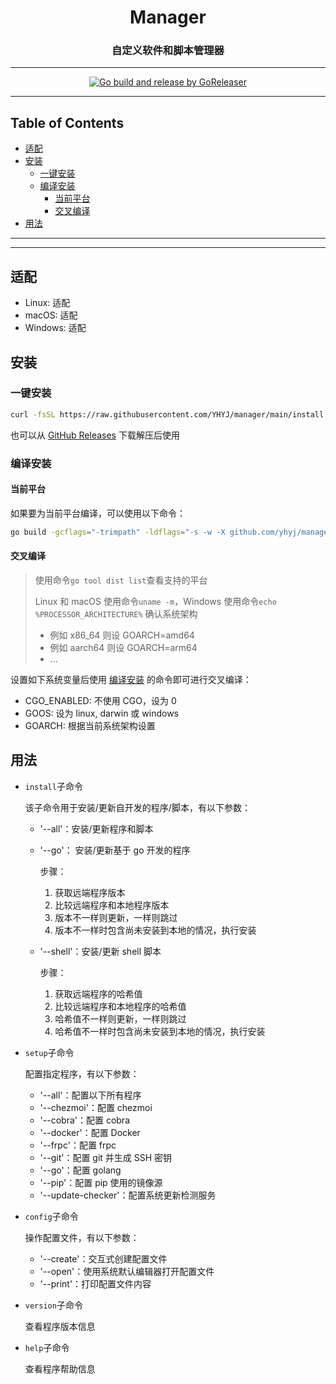 <h1 align="center">Manager</h1>
<h3 align="center">自定义软件和脚本管理器</h3>

<!-- File: README.md -->
<!-- Author: YJ -->
<!-- Email: yj1516268@outlook.com -->
<!-- Created Time: 2023-06-07 11:09:05 -->

---

<p align="center">
  <a href="https://github.com/YHYJ/manager/actions/workflows/release.yml"><img src="https://github.com/YHYJ/manager/actions/workflows/release.yml/badge.svg" alt="Go build and release by GoReleaser"></a>
</p>

---

## Table of Contents

<!-- vim-markdown-toc GFM -->

* [适配](#适配)
* [安装](#安装)
  * [一键安装](#一键安装)
  * [编译安装](#编译安装)
    * [当前平台](#当前平台)
    * [交叉编译](#交叉编译)
* [用法](#用法)

<!-- vim-markdown-toc -->

---

<!--------------------------------------------------->
<!--  _ __ ___   __ _ _ __   __ _  __ _  ___ _ __  -->
<!-- | '_ ` _ \ / _` | '_ \ / _` |/ _` |/ _ \ '__| -->
<!-- | | | | | | (_| | | | | (_| | (_| |  __/ |    -->
<!-- |_| |_| |_|\__,_|_| |_|\__,_|\__, |\___|_|    -->
<!--                              |___/            -->
<!--------------------------------------------------->

---

## 适配

- Linux: 适配
- macOS: 适配
- Windows: 适配

## 安装

### 一键安装

```bash
curl -fsSL https://raw.githubusercontent.com/YHYJ/manager/main/install.sh | sudo bash -s
```

也可以从 [GitHub Releases](https://github.com/YHYJ/manager/releases) 下载解压后使用

### 编译安装

#### 当前平台

如果要为当前平台编译，可以使用以下命令：

```bash
go build -gcflags="-trimpath" -ldflags="-s -w -X github.com/yhyj/manager/general.GitCommitHash=`git rev-parse HEAD` -X github.com/yhyj/manager/general.BuildTime=`date +%s` -X github.com/yhyj/manager/general.BuildBy=$USER" -o build/manager main.go
```

#### 交叉编译

> 使用命令`go tool dist list`查看支持的平台
>
> Linux 和 macOS 使用命令`uname -m`，Windows 使用命令`echo %PROCESSOR_ARCHITECTURE%` 确认系统架构
>
> - 例如 x86_64 则设 GOARCH=amd64
> - 例如 aarch64 则设 GOARCH=arm64
> - ...

设置如下系统变量后使用 [编译安装](#编译安装) 的命令即可进行交叉编译：

- CGO_ENABLED: 不使用 CGO，设为 0
- GOOS: 设为 linux, darwin 或 windows
- GOARCH: 根据当前系统架构设置

## 用法

- `install`子命令

  该子命令用于安装/更新自开发的程序/脚本，有以下参数：

  - '--all'：安装/更新程序和脚本
  - '--go'： 安装/更新基于 go 开发的程序

    步骤：

    1. 获取远端程序版本
    2. 比较远端程序和本地程序版本
    3. 版本不一样则更新，一样则跳过
    4. 版本不一样时包含尚未安装到本地的情况，执行安装

  - '--shell'：安装/更新 shell 脚本

    步骤：

    1. 获取远端程序的哈希值
    2. 比较远端程序和本地程序的哈希值
    3. 哈希值不一样则更新，一样则跳过
    4. 哈希值不一样时包含尚未安装到本地的情况，执行安装

- `setup`子命令

  配置指定程序，有以下参数：

  - '--all'：配置以下所有程序
  - '--chezmoi'：配置 chezmoi
  - '--cobra'：配置 cobra
  - '--docker'：配置 Docker
  - '--frpc'：配置 frpc
  - '--git'：配置 git 并生成 SSH 密钥
  - '--go'：配置 golang
  - '--pip'：配置 pip 使用的镜像源
  - '--update-checker'：配置系统更新检测服务

- `config`子命令

  操作配置文件，有以下参数：

  - '--create'：交互式创建配置文件
  - '--open'：使用系统默认编辑器打开配置文件
  - '--print'：打印配置文件内容

- `version`子命令

  查看程序版本信息

- `help`子命令

  查看程序帮助信息
